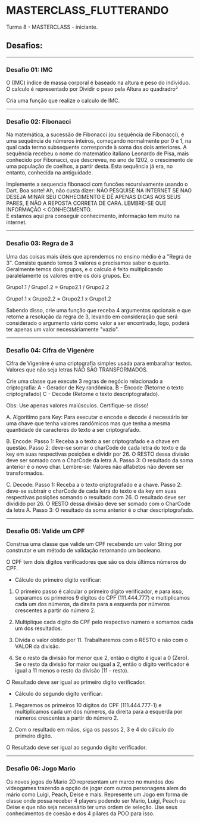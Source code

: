 # MASTERCLASS_FLUTTERANDO
Turma 8 - MASTERCLASS - iniciante.

## Desafios:
---
### Desafio 01: IMC
O (IMC) índice de massa corporal é baseado na altura e peso do individuo. 
O calculo é representado por Dividir o peso pela Altura ao quadradro² 
 
Cria uma função que realize o calculo de IMC. 

---

### Desafio 02: Fibonacci
Na matemática, a sucessão de Fibonacci (ou sequência de Fibonacci), é uma sequência de números inteiros, começando normalmente por 0 e 1, na qual cada termo subsequente corresponde à soma dos dois anteriores. A sequência recebeu o nome do matemático italiano Leonardo de Pisa, mais conhecido por Fibonacci, que descreveu, no ano de 1202, o crescimento de uma população de coelhos, a partir desta. Esta sequência já era, no entanto, conhecida na antiguidade.
 
Implemente a sequencia fibonacci com funcões recursivamente usando o Dart. 
Boa sorte! 
Ah, não custa dizer: NÃO PESQUISE NA INTERNET SE NAO DESEJA MINAR SEU CONHECIMENTO E DÊ APENAS DICAS AOS SEUS PARES, E NÃO A REPOSTA CORRETA DE CARA. LEMBRE-SE QUE INFORMAÇÃO < CONHECIMENTO.  
E estamos aqui pra conseguir conhecimento, informação tem muito na internet.

---

### Desafio 03: Regra de 3
Uma das coisas mais úteis que aprendemos no ensino médio é a "Regra de 3".
Consiste quando temos 3 valores e precisamos saber o quarto.
Geralmente temos dois grupos, e o calculo é feito multiplicando paralelamente os valores entre os dois grupos. Ex:

Grupo1.1 / Grupo1.2 = Grupo2.1 / Grupo2.2

Grupo1.1 x Grupo2.2 = Grupo2.1 x Grupo1.2

Sabendo disso, crie uma função que receba 4 argumentos opcionais e que retorne a resolução da regra de 3,
levando em consideração que será considerado o argumento vário como valor a ser encontrado, logo,
poderá ter apenas um valor necessáriamente "vazio".

---

### Desafio 04: Cifra de Vigenère
Cifra de Vigenère é uma criptografia simples usada para embaralhar textos. Valores que não seja letras NÃO SÃO TRANSFORMADOS.

Crie uma classe que execute 3 regras de negócio relacionado a criptografia:
A - Gerador de Key randômica.
B - Encode (Retorne o texto criptografado)
C - Decode (Retorne o texto descriptografado).

Obs: Use apenas valores maiúsculos. Certifique-se disso! 

A. Algorítimo para Key:
Para executar o encode e decode é necessário ter uma chave que tenha valores randômicos mas que tenha a mesma quantidade de caracteres do texto a ser criptografado.

B. Encode:
Passo 1: Receba a o texto a ser criptografado e a chave em questão.
Passo 2: deve-se somar o charCode de cada letra do texto e da key em suas respectivas posições e dividir por 26. O RESTO dessa divisão deve ser somado com o CharCode da letra A.
Passo 3: O resultado da soma anterior é o novo char.
Lembre-se: Valores não alfabetos não devem ser transformados.

C. Decode:
Passo 1: Receba a o texto criptografado e a chave.
Passo 2: deve-se subtrair o charCode de cada letra do texto e da key em suas respectivas posições somando o resultado com 26. O resultado deve ser dividido por 26. O RESTO dessa divisão deve ser somado com o CharCode da letra A.
Passo 3: O resultado da soma anterior é o  char descriptografado.

---

### Desafio 05: Valide um CPF
Construa uma classe que valide um CPF recebendo um valor String por construtor e  um método de validação retornando um booleano.

O CPF tem dois dígitos verificadores que são os dois últimos números do CPF.

- Cálculo do primeiro dígito verificar:

1. O primeiro passo é calcular o primeiro dígito verificador, e para isso, separamos os primeiros 9 dígitos do CPF (111.444.777) e multiplicamos cada um dos números, da direita para a esquerda por números crescentes a partir do número 2.

2. Multiplique cada digito do CPF pelo respectivo número e somamos cada um dos resultados.

3. Divida o valor obtido por 11. Trabalharemos com o RESTO e não com o VALOR da divisão.

4. Se o resto da divisão for menor que 2, então o dígito é igual a 0 (Zero).
 Se o resto da divisão for maior ou igual a 2, então o dígito verificador é igual a 11 menos o resto da divisão (11 - resto).

O Resultado deve ser igual ao primeiro dígito verificador.

- Cálculo do segundo dígito verificar:

1. Pegaremos os primeiros 10 dígitos do CPF (111.444.777-1) e multiplicamos cada um dos números, da direita para a esquerda por números crescentes a partir do número 2.

2. Com o resultado em mãos, siga os passos 2, 3 e 4 do cálculo do primeiro dígito.

O Resultado deve ser igual ao segundo dígito verificador.

---

### Desafio 06: Jogo Mario

Os novos jogos do Mario 2D representam um marco no mundos dos vídeogames trazendo a opção de jogar com outros personagens alem do mário como Luigi, Peach, Deise e mais.
Represente um Jogo em forma de classe onde possa receber 4 players podendo ser Mario, Luigi, Peach ou Deise e que não seja necessário ter uma ordem de seleção.
Use seus conhecimentos de coesão e dos 4 pilares da POO para isso.